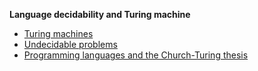 __Language decidability and Turing machine__

- [Turing machines](./tm.md)
- [Undecidable problems](./udp.md)
- [Programming languages and the Church-Turing thesis](./pl.md)